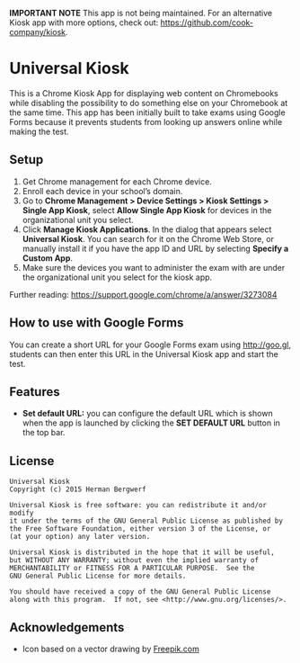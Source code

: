 **IMPORTANT NOTE**
This app is not being maintained. For an alternative Kiosk app with more options, check out: https://github.com/cook-company/kiosk.

Universal Kiosk
===============
This is a Chrome Kiosk App for displaying web content on Chromebooks while disabling
the possibility to do something else on your Chromebook at the same time. This app has
been initially built to take exams using Google Forms because it prevents students
from looking up answers online while making the test.

Setup
-----
1. Get Chrome management for each Chrome device.
2. Enroll each device in your school’s domain.
3. Go to **Chrome Management > Device Settings > Kiosk Settings > Single App Kiosk**,
    select **Allow Single App Kiosk** for devices in the organizational unit you select.
4. Click **Manage Kiosk Applications**. In the dialog that appears select **Universal Kiosk**.
    You can search for it on the Chrome Web Store, or manually install it
	if you have the app ID and URL by selecting **Specify a Custom App**.
5. Make sure the devices you want to administer the exam with are under the
    organizational unit you select for the kiosk app.

Further reading: https://support.google.com/chrome/a/answer/3273084

How to use with Google Forms
----------------------------
You can create a short URL for your Google Forms exam using http://goo.gl,
students can then enter this URL in the Universal Kiosk app and start the test.

Features
--------
- **Set default URL:** you can configure the default URL which is shown when the
    app is launched by clicking the **SET DEFAULT URL** button in the top bar.


License
-------
```
Universal Kiosk
Copyright (c) 2015 Herman Bergwerf

Universal Kiosk is free software: you can redistribute it and/or modify
it under the terms of the GNU General Public License as published by
the Free Software Foundation, either version 3 of the License, or
(at your option) any later version.

Universal Kiosk is distributed in the hope that it will be useful,
but WITHOUT ANY WARRANTY; without even the implied warranty of
MERCHANTABILITY or FITNESS FOR A PARTICULAR PURPOSE.  See the
GNU General Public License for more details.

You should have received a copy of the GNU General Public License
along with this program.  If not, see <http://www.gnu.org/licenses/>.
```

Acknowledgements
----------------
- Icon based on a vector drawing by [Freepik.com](http://www.freepik.com/free-vector/birds-and-cage-vector_759754.htm)

